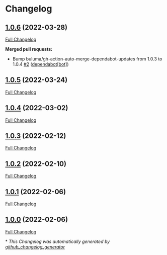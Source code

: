 # Changelog

## [1.0.6](https://github.com/buluma/ansible-role-common/tree/1.0.6) (2022-03-28)

[Full Changelog](https://github.com/buluma/ansible-role-common/compare/1.0.5...1.0.6)

**Merged pull requests:**

- Bump buluma/gh-action-auto-merge-dependabot-updates from 1.0.3 to 1.0.4 [\#2](https://github.com/buluma/ansible-role-common/pull/2) ([dependabot[bot]](https://github.com/apps/dependabot))

## [1.0.5](https://github.com/buluma/ansible-role-common/tree/1.0.5) (2022-03-24)

[Full Changelog](https://github.com/buluma/ansible-role-common/compare/1.0.4...1.0.5)

## [1.0.4](https://github.com/buluma/ansible-role-common/tree/1.0.4) (2022-03-02)

[Full Changelog](https://github.com/buluma/ansible-role-common/compare/1.0.3...1.0.4)

## [1.0.3](https://github.com/buluma/ansible-role-common/tree/1.0.3) (2022-02-12)

[Full Changelog](https://github.com/buluma/ansible-role-common/compare/1.0.2...1.0.3)

## [1.0.2](https://github.com/buluma/ansible-role-common/tree/1.0.2) (2022-02-10)

[Full Changelog](https://github.com/buluma/ansible-role-common/compare/1.0.1...1.0.2)

## [1.0.1](https://github.com/buluma/ansible-role-common/tree/1.0.1) (2022-02-06)

[Full Changelog](https://github.com/buluma/ansible-role-common/compare/1.0.0...1.0.1)

## [1.0.0](https://github.com/buluma/ansible-role-common/tree/1.0.0) (2022-02-06)

[Full Changelog](https://github.com/buluma/ansible-role-common/compare/d164f6f1abbb3f84f98a761862fbdcc4fc23920a...1.0.0)



\* *This Changelog was automatically generated by [github_changelog_generator](https://github.com/github-changelog-generator/github-changelog-generator)*
